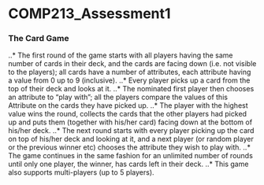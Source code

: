# COMP213_Assessment1
### The Card Game
..* The first round of the game starts with all players having the same number of cards in their deck, and the cards are facing down (i.e. not visible to the players); all cards have a number of attributes, each attribute having a value from 0 up to 9 (inclusive).
..* Every player picks up a card from the top of their deck and looks at it.
..* The nominated first player then chooses an attribute to “play with”; all the players compare the values of this Attribute on the cards they have picked up.
..* The player with the highest value wins the round, collects the cards that the other players had picked up and puts them (together with his/her card) facing down at the bottom of his/her deck.
..* The next round starts with every player picking up the card on top of his/her deck and looking at it, and a next player (or random player or the previous winner etc) chooses the attribute they wish to play with.
..* The game continues in the same fashion for an unlimited number of rounds until only one player, the winner, has cards left in their deck. 
..* This game also supports multi-players (up to 5 players). 
